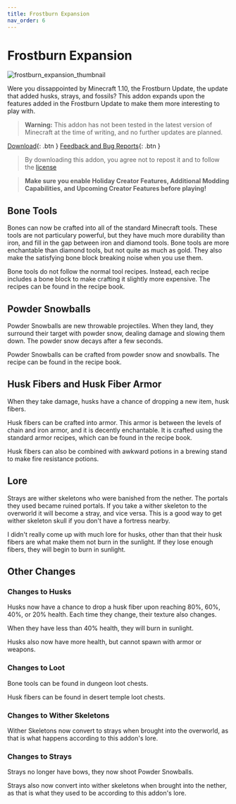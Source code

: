 ```yaml
---
title: Frostburn Expansion
nav_order: 6
---
```


# Frostburn Expansion
![frostburn_expansion_thumbnail](https://user-images.githubusercontent.com/31634240/127752077-ae805dac-546b-40ca-a269-dbc7b65d885d.png)

Were you dissappointed by Minecraft 1.10, the Frostburn Update, the update that added husks, strays, and fossils? This addon expands upon the features added in the Frostburn Update to make them more interesting to play with.

> **Warning:** This addon has not been tested in the latest version of Minecraft at the time of writing, and no further updates are planned.

[Download](/frostburn_expansion.mcaddon){: .btn } [Feedback and Bug Reports](https://docs.google.com/forms/d/e/1FAIpQLSeKr_PbqUBF1kBB8lWgr_bC1CY1TPUCAHrPu0u4AxsGWloGvQ/viewform){: .btn }

> By downloading this addon, you agree not to repost it and to follow the [license](/licensing.html)

> **Make sure you enable Holiday Creator Features, Additional Modding Capabilities, and Upcoming Creator Features before playing!**

## Bone Tools
Bones can now be crafted into all of the standard Minecraft tools. These tools are not particulary powerful, but they have much more durability than iron, and fill in the gap between iron and diamond tools. Bone tools are more enchantable than diamond tools, but not quite as much as gold. They also make the satisfying bone block breaking noise when you use them.

Bone tools do not follow the normal tool recipes. Instead, each recipe includes a bone block to make crafting it slightly more expensive. The recipes can be found in the recipe book.

## Powder Snowballs
Powder Snowballs are new throwable projectiles. When they land, they surround their target with powder snow, dealing damage and slowing them down. The powder snow decays after a few seconds.

Powder Snowballs can be crafted from powder snow and snowballs. The recipe can be found in the recipe book.

## Husk Fibers and Husk Fiber Armor
When they take damage, husks have a chance of dropping a new item, husk fibers.

Husk fibers can be crafted into armor. This armor is between the levels of chain and iron armor, and it is decently enchantable. It is crafted using the standard armor recipes, which can be found in the recipe book.

Husk fibers can also be combined with awkward potions in a brewing stand to make fire resistance potions.

## Lore
Strays are wither skeletons who were banished from the nether. The portals they used became ruined portals. If you take a wither skeleton to the overworld it will become a stray, and vice versa. This is a good way to get wither skeleton skull if you don't have a fortress nearby.

I didn't really come up with much lore for husks, other than that their husk fibers are what make them not burn in the sunlight. If they lose enough fibers, they will begin to burn in sunlight.

## Other Changes
### Changes to Husks
Husks now have a chance to drop a husk fiber upon reaching 80%, 60%, 40%, or 20% health. Each time they change, their texture also changes.

When they have less than 40% health, they will burn in sunlight.

Husks also now have more health, but cannot spawn with armor or weapons.

### Changes to Loot
Bone tools can be found in dungeon loot chests.

Husk fibers can be found in desert temple loot chests.

### Changes to Wither Skeletons
Wither Skeletons now convert to strays when brought into the overworld, as that is what happens according to this addon's lore.

### Changes to Strays
Strays no longer have bows, they now shoot Powder Snowballs.

Strays also now convert into wither skeletons when brought into the nether, as that is what they used to be according to this addon's lore.
